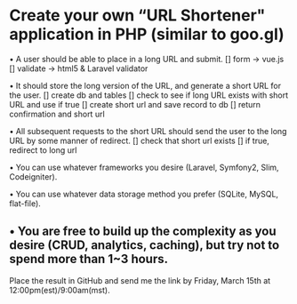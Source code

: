 # Create your own “URL Shortener" application in PHP (similar to goo.gl)

• A user should be able to place in a long URL and submit.
	[] form -> vue.js
	[] validate -> html5 & Laravel validator

• It should store the long version of the URL, and generate a short URL for the user.
	[] create db and tables
	[] check to see if long URL exists with short URL and use if true
	[] create short url and save record to db
	[] return confirmation and short url

• All subsequent requests to the short URL should send the user to the long URL by some manner of redirect.
	[] check that short url exists
	[] if true, redirect to long url

• You can use whatever frameworks you desire (Laravel, Symfony2, Slim, Codeigniter).

• You can use whatever data storage method you prefer (SQLite, MySQL, flat-file).

• You are free to build up the complexity as you desire (CRUD, analytics, caching), but try not to spend more than 1~3 hours.
-
Place the result in GitHub and send me the link by Friday, March 15th at 12:00pm(est)/9:00am(mst).
